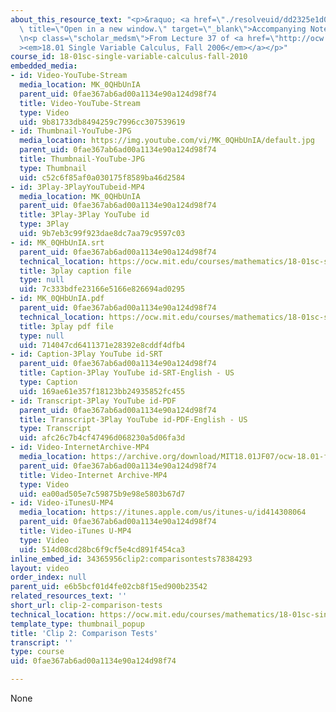 ```yaml
---
about_this_resource_text: "<p>&raquo; <a href=\"./resolveuid/dd2325e1d0a486ca7e65b7e13c674595\"\
  \ title=\"Open in a new window.\" target=\"_blank\">Accompanying Notes (PDF)</a></p>\r\
  \n<p class=\"scholar_medsm\">From Lecture 37 of <a href=\"http://ocw.mit.edu/courses/mathematics/18-01-single-variable-calculus-fall-2006/video-lectures/\"\
  ><em>18.01 Single Variable Calculus, Fall 2006</em></a></p>"
course_id: 18-01sc-single-variable-calculus-fall-2010
embedded_media:
- id: Video-YouTube-Stream
  media_location: MK_0QHbUnIA
  parent_uid: 0fae367ab6ad00a1134e90a124d98f74
  title: Video-YouTube-Stream
  type: Video
  uid: 9b81733db8494259c7996cc307539619
- id: Thumbnail-YouTube-JPG
  media_location: https://img.youtube.com/vi/MK_0QHbUnIA/default.jpg
  parent_uid: 0fae367ab6ad00a1134e90a124d98f74
  title: Thumbnail-YouTube-JPG
  type: Thumbnail
  uid: c52c6f85af0a030175f8589ba46d2584
- id: 3Play-3PlayYouTubeid-MP4
  media_location: MK_0QHbUnIA
  parent_uid: 0fae367ab6ad00a1134e90a124d98f74
  title: 3Play-3Play YouTube id
  type: 3Play
  uid: 9b7eb3c99f923dae8dc7aa79c9597c03
- id: MK_0QHbUnIA.srt
  parent_uid: 0fae367ab6ad00a1134e90a124d98f74
  technical_location: https://ocw.mit.edu/courses/mathematics/18-01sc-single-variable-calculus-fall-2010/unit-5-exploring-the-infinite/part-b-taylor-series/session-95-series-comparison/clip-2-comparison-tests/MK_0QHbUnIA.srt
  title: 3play caption file
  type: null
  uid: 7c333bdfe23166e5166e826694ad0295
- id: MK_0QHbUnIA.pdf
  parent_uid: 0fae367ab6ad00a1134e90a124d98f74
  technical_location: https://ocw.mit.edu/courses/mathematics/18-01sc-single-variable-calculus-fall-2010/unit-5-exploring-the-infinite/part-b-taylor-series/session-95-series-comparison/clip-2-comparison-tests/MK_0QHbUnIA.pdf
  title: 3play pdf file
  type: null
  uid: 714047cd6411371e28392e8cddf4dfb4
- id: Caption-3Play YouTube id-SRT
  parent_uid: 0fae367ab6ad00a1134e90a124d98f74
  title: Caption-3Play YouTube id-SRT-English - US
  type: Caption
  uid: 169ae61e357f18123bb24935852fc455
- id: Transcript-3Play YouTube id-PDF
  parent_uid: 0fae367ab6ad00a1134e90a124d98f74
  title: Transcript-3Play YouTube id-PDF-English - US
  type: Transcript
  uid: afc26c7b4cf47496d068230a5d06fa3d
- id: Video-InternetArchive-MP4
  media_location: https://archive.org/download/MIT18.01JF07/ocw-18.01-f07-lec37_300k.mp4
  parent_uid: 0fae367ab6ad00a1134e90a124d98f74
  title: Video-Internet Archive-MP4
  type: Video
  uid: ea00ad505e7c59875b9e98e5803b67d7
- id: Video-iTunesU-MP4
  media_location: https://itunes.apple.com/us/itunes-u/id414308064
  parent_uid: 0fae367ab6ad00a1134e90a124d98f74
  title: Video-iTunes U-MP4
  type: Video
  uid: 514d08cd28bc6f9cf5e4cd891f454ca3
inline_embed_id: 34365956clip2:comparisontests78384293
layout: video
order_index: null
parent_uid: e6b5bcf01d4fe02cb8f15ed900b23542
related_resources_text: ''
short_url: clip-2-comparison-tests
technical_location: https://ocw.mit.edu/courses/mathematics/18-01sc-single-variable-calculus-fall-2010/unit-5-exploring-the-infinite/part-b-taylor-series/session-95-series-comparison/clip-2-comparison-tests
template_type: thumbnail_popup
title: 'Clip 2: Comparison Tests'
transcript: ''
type: course
uid: 0fae367ab6ad00a1134e90a124d98f74

---
```

None